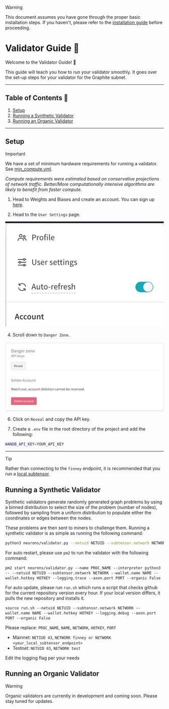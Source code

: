 > [!WARNING]
> This document assumes you have gone through the proper basic installation steps. If you haven't, please refer to the [installation guide](./installation.md) before proceeding.

# Validator Guide 📜

Welcome to the Validator Guide! 🎉

This guide will teach you how to run your validator smoothly. It goes over the set-up steps for your validator for the Graphite subnet.

<hr>

## Table of Contents 📑

1. [Setup](#setup)
2. [Running a Synthetic Validator](#running-a-synthetic-validator)
3. [Running an Organic Validator](#running-an-organic-validator)

<hr>

<a id="setup"></a>

## Setup

> [!IMPORTANT]
We have a set of minimum hardware requirements for running a validator. See [min_compute.yml](../min_compute.yml).

_Compute requirements were estimated based on conservative projections of network traffic. Better/More computationally intensive algorithms are likely to benefit from faster compute._

1. Head to Weights and Biases and create an account. You can sign up [here](https://wandb.ai/site).

2. Head to the `User Settings` page. <br>
<p align="center">
  <img src="../static/wandb-settings.png" alt="WandB Settings">
</p>

4. Scroll down to `Danger Zone`. <br>
<p align="center">
  <img align="center" src="../static/danger-zone.png" alt="Danger Zone">
</p>

6. Click on `Reveal` and copy the API key.

7. Create a `.env` file in the root directory of the project and add the following:
```bash
WANDB_API_KEY=YOUR_API_KEY
```

<hr>

> [!TIP]
> Rather than connecting to the `finney` endpoint, it is recommended that you run a [local subtensor](https://github.com/opentensor/subtensor/blob/main/docs/running-subtensor-locally.md).

<a id="synthetic-vali"></a>

## Running a Synthetic Validator 
Synthetic validators generate randomly generated graph problems by using a binned distribution to select the size of the problem (number of nodes), followed by sampling from a uniform distribution to populate either the coordinates or edges between the nodes. 

These problems are then sent to miners to challenge them. Running a synthetic validator is as simple as running the following command:
```bash
python3 neurons/validator.py --netuid NETUID --subtensor.network NETWORK --wallet.name NAME --wallet.hotkey HOTKEY --logging.trace --axon.port PORT --organic False
```
For auto restart, please use `pm2` to run the validator with the following command:
```
pm2 start neurons/validator.py --name PROC_NAME --interpreter python3 -- --netuid NETUID --subtensor.network NETWORK --wallet.name NAME --wallet.hotkey HOTKEY --logging.trace --axon.port PORT --organic False
```
For auto update, please run `run.sh` which runs a script that checks github for the current repository version every hour. If your local version differs, it pulls the new repository and installs it.
```
source run.sh --netuid NETUID --subtensor.network NETWORK --wallet.name NAME --wallet.hotkey HOTKEY --logging.debug --axon.port PORT --organic False
```

Please replace: `PROC_NAME`, `NAME`, `NETWORK`, `HOTKEY`, `PORT` 
- Mainnet: `NETIUD 43`, `NETWORK finney or NETWORK <your_local_subtensor_endpoint>`
- Testnet: `NETUID 65`, `NETWORK test`

Edit the logging flag per your needs

<a id="organic-vali"></a>

## Running an Organic Validator 

> [!WARNING]
> Organic validators are currently in development and coming soon. Please stay tuned for updates.
